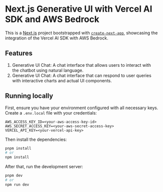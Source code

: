# Next.js Generative UI with Vercel AI SDK and AWS Bedrock

This is a [Next.js](https://nextjs.org/) project bootstrapped with [`create-next-app`](https://github.com/vercel/next.js/tree/canary/packages/create-next-app), showcasing the integration of the Vercel AI SDK with AWS Bedrock.

## Features

1. Generative UI Chat: A chat interface that allows users to interact with the chatbot using natural language.
2. Generative UI Chat: A chat interface that can respond to user queries with interactive charts and actual UI components.

## Running locally

First, ensure you have your environment configured with all necessary keys. Create a `.env.local` file with your credentials:

```plaintext
AWS_ACCESS_KEY_ID=<your-aws-access-key-id>
AWS_SECRET_ACCESS_KEY=<your-aws-secret-access-key>
VERCEL_API_KEY=<your-vercel-api-key>
```

Then install the dependencies:

```bash
pnpm install
# or
npm install
```

After that, run the development server:

```bash
pnpm dev
# or
npm run dev
```
